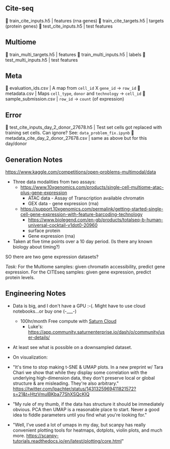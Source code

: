 ## Cite-seq 
 train_cite_inputs.h5 | features (rna genes)
 train_cite_targets.h5 | targets (protein genes)
 test_cite_inputs.h5 | test features

## Multiome
 train_multi_targets.h5 | features
 train_multi_inputs.h5 | labels
 test_multi_inputs.h5 | test features

## Meta
 evaluation_ids.csv | A map from `cell_id` X `gene_id` -> `row_id`
 metadata.csv | Maps `cell_type`, `donor` and `technology` -> `cell_id`
 sample_submission.csv | `row_id` -> `count` (of expression)

## Error
 test_cite_inputs_day_2_donor_27678.h5 | Test set cells got replaced with training set cells. Can ignore?  See: `data_problem_fix.ipynb` 
 metadata_cite_day_2_donor_27678.csv  | same as above but for this day/donor


## Generation Notes
https://www.kaggle.com/competitions/open-problems-multimodal/data

- Three data modalities from two assays:
  - https://www.10xgenomics.com/products/single-cell-multiome-atac-plus-gene-expression
    - ATAC data - Assay of Transcription available chromatin
    - GEX data - gene expression (rna)
  - https://support.10xgenomics.com/permalink/getting-started-single-cell-gene-expression-with-feature-barcoding-technology
    - https://www.biolegend.com/en-gb/products/totalseq-b-human-universal-cocktail-v1dot0-20960
    - surface protein
	- Gene expression (rna)
- Taken at five time points over a 10 day period. (Is there any known biology about timing?)

SO there are two gene expression datasets?

*Task:*
For the Multiome samples: given chromatin accessibility, predict gene expression.
For the CITEseq samples: given gene expression, predict protein levels.


## Engineering Notes
- Data is big, and I don't have a GPU :-(. Might have to use cloud notebooks...or buy one (-___-)
  - 100hr/month Free compute with [Saturn Cloud](https://www.kaggle.com/competitions/open-problems-multimodal/discussion/346999#1909222)
    - Luke's: https://app.community.saturnenterprise.io/dash/o/community/user-details/
- At least see what is possible on a downsampled dataset. 
 
 - On visualization:
  - "It's time to stop making t-SNE & UMAP plots. In a new preprint w/ Tara Chari we show that while they display some correlation with the underlying high-dimension data, they don't preserve local or global structure & are misleading. They're also arbitrary." https://twitter.com/lpachter/status/1431325969411821572?s=21&t=HtzVmulBKba77ShXSQcKIQ
  - "My rule of my thumb, if the data has structure it should be immediately obvious. PCA then UMAP is a reasonable place to start. Never a good idea to fiddle parameters until you find what you're looking for."
  - "Well, I’ve used a lot of umaps in my day, but scanpy has really convenient plotting tools for heatmaps, dotplots,  violin plots, and much more. https://scanpy-tutorials.readthedocs.io/en/latest/plotting/core.html"
